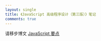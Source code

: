 ```yaml
---
layout: single
title: 《JavaScript 高级程序设计（第三版）》笔记
comments: true
---
```


请移步博文 [JavaScript 要点](https://zhictory.github.io/2018/08/20/es5-key.html)